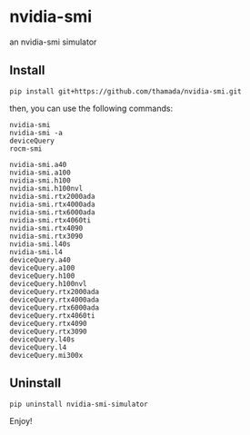 # nvidia-smi

an nvidia-smi simulator


## Install

```
pip install git+https://github.com/thamada/nvidia-smi.git
```

then, you can use the following commands:

```
nvidia-smi
nvidia-smi -a
deviceQuery
rocm-smi

nvidia-smi.a40
nvidia-smi.a100
nvidia-smi.h100
nvidia-smi.h100nvl
nvidia-smi.rtx2000ada
nvidia-smi.rtx4000ada
nvidia-smi.rtx6000ada
nvidia-smi.rtx4060ti
nvidia-smi.rtx4090
nvidia-smi.rtx3090
nvidia-smi.l40s
nvidia-smi.l4
deviceQuery.a40
deviceQuery.a100
deviceQuery.h100
deviceQuery.h100nvl
deviceQuery.rtx2000ada
deviceQuery.rtx4000ada
deviceQuery.rtx6000ada
deviceQuery.rtx4060ti
deviceQuery.rtx4090
deviceQuery.rtx3090
deviceQuery.l40s
deviceQuery.l4
deviceQuery.mi300x
```


## Uninstall

```
pip uninstall nvidia-smi-simulator
```

Enjoy!

